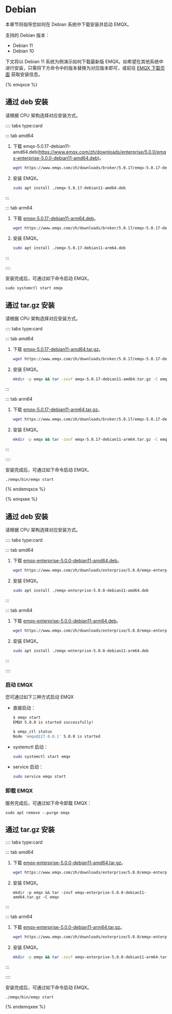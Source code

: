 # Debian

本章节将指导您如何在 Debian 系统中下载安装并启动 EMQX。<!--是不是每种操作方式都需要加一下怎么卸载？-->

支持的 Debian 版本：

- Debian 11
- Debian 10

下文将以 Debian 11 系统为例演示如何下载最新版 EMQX。如希望在其他系统中进行安装，只需将下方命令中的版本替换为对应版本即可，或前往 [EMQX 下载页面](https://www.emqx.com/zh/try?product=enterprise) 获取安装信息。

{% emqxce %}

## 通过 deb 安装

请根据 CPU 架构选择对应安装方式。

:::: tabs type:card

::: tab amd64

1. 下载 emqx-5.0.17-debian11-amd64.deb(https://www.emqx.com/zh/downloads/enterprise/5.0.0/emqx-enterprise-5.0.0-debian11-amd64.deb)。

   ```bash
   wget https://www.emqx.com/zh/downloads/broker/5.0.17/emqx-5.0.17-debian11-amd64.deb
   ```

2. 安装 EMQX。
   ```bash
   sudo apt install ./emqx-5.0.17-debian11-amd64.deb
   ```

:::

::: tab arm64
1. 下载 [emqx-5.0.17-debian11-arm64.deb](https://www.emqx.com/zh/downloads/broker/5.0.17/emqx-5.0.17-debian11-arm64.deb)。

   ```bash
   wget https://www.emqx.com/zh/downloads/broker/5.0.17/emqx-5.0.17-debian11-arm64.deb
   ```

2. 安装 EMQX。
   ```bash
   sudo apt install ./emqx-5.0.17-debian11-arm64.deb
   ```

:::

::::

安装完成后，可通过如下命令启动 EMQX。

  ```shell
  sudo systemctl start emqx
  ```

## 通过 tar.gz 安装

请根据 CPU 架构选择对应安装方式。

:::: tabs type:card

::: tab amd64

1. 下载 [emqx-5.0.17-debian11-amd64.tar.gz](https://www.emqx.com/zh/downloads/broker/5.0.17/emqx-5.0.17-debian11-amd64.tar.gz)。

   ```bash
   wget https://www.emqx.com/zh/downloads/broker/5.0.17/emqx-5.0.17-debian11-amd64.tar.gz
   ```

2. 安装 EMQX。
   ```bash
   mkdir -p emqx && tar -zxvf emqx-5.0.17-debian11-amd64.tar.gz -C emqx
   ```

:::

::: tab arm64
1. 下载 [emqx-5.0.17-debian11-arm64.tar.gz](https://www.emqx.com/zh/downloads/broker/5.0.17/emqx-5.0.17-debian11-arm64.tar.gz)。

   ```bash
   wget https://www.emqx.com/zh/downloads/broker/5.0.17/emqx-5.0.17-debian11-arm64.tar.gz
   ```

2. 安装 EMQX。
   ```bash
   mkdir -p emqx && tar -zxvf emqx-5.0.17-debian11-arm64.tar.gz -C emqx
   ```

:::

::::

安装完成后，可通过如下命令启动 EMQX。

```bash
./emqx/bin/emqx start
```

{% endemqxce %}

{% emqxee %}

## 通过 deb 安装

请根据 CPU 架构选择对应安装方式。

:::: tabs type:card

::: tab amd64

1. 下载 [emqx-enterprise-5.0.0-debian11-amd64.deb](https://www.emqx.com/zh/downloads/enterprise/5.0.0/emqx-enterprise-5.0.0-debian11-amd64.deb)。

   ```bash
   wget https://www.emqx.com/zh/downloads/enterprise/5.0.0/emqx-enterprise-5.0.0-debian11-amd64.deb
   ```

2. 安装 EMQX。
   ```bash
   sudo apt install ./emqx-enterprise-5.0.0-debian11-amd64.deb
   ```

:::

::: tab arm64
1. 下载 [emqx-enterprise-5.0.0-debian11-arm64.deb](https://www.emqx.com/zh/downloads/enterprise/5.0.0/emqx-enterprise-5.0.0-debian11-arm64.deb)。

   ```bash
   wget https://www.emqx.com/zh/downloads/enterprise/5.0.0/emqx-enterprise-5.0.0-debian11-arm64.deb
   ```

2. 安装 EMQX。
   ```bash
   sudo apt install ./emqx-enterprise-5.0.0-debian11-arm64.deb
   ```

:::

::::

### 启动 EMQX 

您可通过如下三种方式启动 EMQX <!--TODO @WIVWIV这里的版本我修改了，需要确认下，另外，这些启动方式是只适用于企业版还是开源版？区别是？-->

- 直接启动：

  ```bash
  $ emqx start
  EMQX 5.0.0 is started successfully!

  $ emqx_ctl status
  Node 'emqx@127.0.0.1' 5.0.0 is started
  ```

- systemctl 启动：

  ```bash
  sudo systemctl start emqx
  ```

- service 启动：

  ```bash
  sudo service emqx start
  ```

### 卸载 EMQX

服务完成后，可通过如下命令卸载 EMQX：

  ```shell
  sudo apt remove --purge emqx
  ```

## 通过 tar.gz 安装

:::: tabs type:card

::: tab amd64

1. 下载 [emqx-enterprise-5.0.0-debian11-amd64.tar.gz](https://www.emqx.com/zh/downloads/enterprise/5.0.0/emqx-enterprise-5.0.0-debian11-amd64.tar.gz)。

   ```bash
   wget https://www.emqx.com/zh/downloads/enterprise/5.0.0/emqx-enterprise-5.0.0-debian11-amd64.tar.gz
   ```

2. 安装 EMQX。
   ```
   mkdir -p emqx && tar -zxvf emqx-enterprise-5.0.0-debian11-amd64.tar.gz -C emqx
   ```

:::

::: tab arm64
1. 下载 [emqx-enterprise-5.0.0-debian11-arm64.tar.gz](https://www.emqx.com/zh/downloads/enterprise/5.0.0/emqx-enterprise-5.0.0-debian11-arm64.tar.gz)。

   ```bash
   wget https://www.emqx.com/zh/downloads/enterprise/5.0.0/emqx-enterprise-5.0.0-debian11-arm64.tar.gz
   ```

2. 安装 EMQX。
   ```bash
   mkdir -p emqx && tar -zxvf emqx-enterprise-5.0.0-debian11-arm64.tar.gz -C emqx
   ```

:::

::::

安装完成后，可通过如下命令启动 EMQX。

```
./emqx/bin/emqx start
```

{% endemqxee %}
